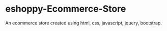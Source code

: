# eshoppy-Ecommerce-Store

An ecommerce store created using html, css, javascript, jquery, bootstrap. 

